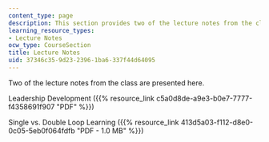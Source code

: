 ```yaml
---
content_type: page
description: This section provides two of the lecture notes from the class.
learning_resource_types:
- Lecture Notes
ocw_type: CourseSection
title: Lecture Notes
uid: 37346c35-9d23-2396-1ba6-337f44d64095
---
```


Two of the lecture notes from the class are presented here.

Leadership Development ({{% resource_link c5a0d8de-a9e3-b0e7-7777-f4358691f907 "PDF" %}})

Single vs. Double Loop Learning ({{% resource_link 413d5a03-f112-d8e0-0c05-5eb0f064fdfb "PDF - 1.0 MB" %}})